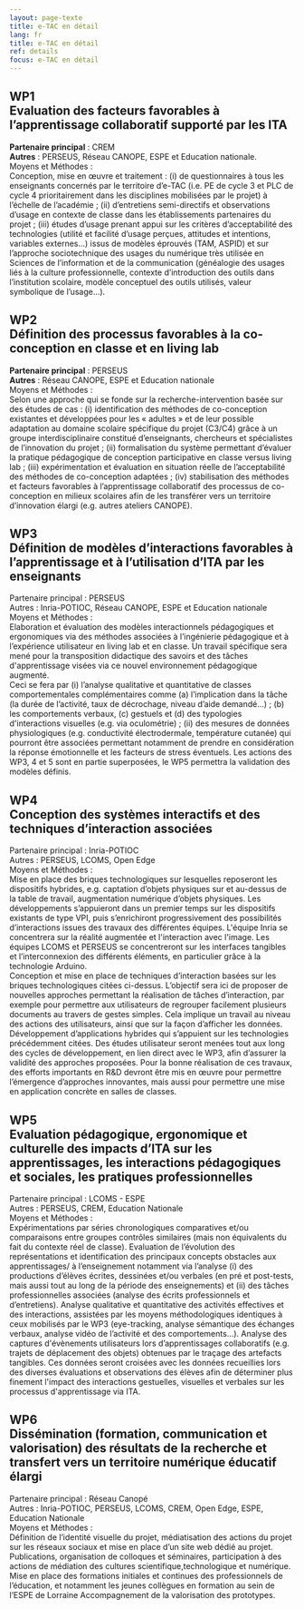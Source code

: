 ```yaml
---
layout: page-texte
title: e-TAC en détail
lang: fr
title: e-TAC en détail
ref: details
focus: e-TAC en détail
---
```


## WP1<br />Evaluation des facteurs favorables à l’apprentissage collaboratif supporté par les ITA 
**Partenaire principal** : CREM  
**Autres** : PERSEUS, Réseau CANOPE, ESPE et Education nationale.  
Moyens et Méthodes :  
Conception, mise en œuvre et traitement :
(i) de questionnaires à tous les enseignants concernés par le territoire d’e-TAC (i.e. PE de cycle 3 et PLC de cycle 4 prioritairement dans les disciplines mobilisées par le projet) à l’échelle de l’académie ; (ii) d’entretiens semi-directifs et observations d’usage en contexte de classe dans les établissements partenaires du projet ; (iii) études d’usage prenant appui sur les critères d’acceptabilité des technologies (utilité et facilité d’usage perçues, attitudes et intentions, variables externes...) issus de modèles éprouvés (TAM, ASPID) et sur l’approche sociotechnique des usages du numérique très utilisée en Sciences de l’information et de la communication (généalogie des usages liés à la culture professionnelle, contexte d’introduction des outils dans l’institution scolaire, modèle conceptuel des outils utilisés, valeur symbolique de l’usage...).

## WP2<br />Définition des processus favorables à la co-conception en classe et en living lab
**Partenaire principal** : PERSEUS  
**Autres** : Réseau CANOPE, ESPE et Education nationale  
Moyens et Méthodes :  
Selon une approche qui se fonde sur la recherche-intervention basée sur des études de cas : (i) identification des méthodes de co-conception existantes et développées pour les « adultes » et de leur possible adaptation au domaine scolaire spécifique du projet (C3/C4) grâce à un groupe interdisciplinaire constitué d’enseignants, chercheurs et spécialistes de l’innovation du projet ; (ii) formalisation du système permettant d’évaluer la pratique pédagogique de conception participative en classe versus living lab ; (iii) expérimentation et évaluation en situation réelle de l’acceptabilité des méthodes de co-conception adaptées ; (iv) stabilisation des méthodes et facteurs favorables à l’apprentissage collaboratif des processus de co-conception en milieux scolaires afin de les transférer vers un territoire d’innovation élargi (e.g. autres ateliers CANOPE).


## WP3<br />Définition de modèles d’interactions favorables à l’apprentissage et à l’utilisation d’ITA par les enseignants  
Partenaire principal :  PERSEUS  
Autres :  Inria-POTIOC, Réseau CANOPE, ESPE et Education nationale  
Moyens et Méthodes :  
Elaboration et évaluation des modèles interactionnels pédagogiques et ergonomiques via des méthodes associées à l’ingénierie pédagogique et à l’expérience utilisateur en living lab et en classe. Un travail spécifique sera mené pour la transposition didactique des savoirs et des tâches d'apprentissage visées via ce nouvel environnement pédagogique augmenté.  
Ceci se fera par (i) l’analyse qualitative et quantitative de classes comportementales complémentaires comme (a) l’implication dans la tâche (la durée de l’activité, taux de décrochage, niveau d’aide demandé...) ; (b) les comportements verbaux, (c) gestuels et (d) des typologies d'interactions visuelles (e.g. via oculométrie) ; (ii) des mesures de données physiologiques (e.g. conductivité électrodermale, température cutanée) qui pourront être associées permettant notamment de prendre en considération la réponse émotionnelle et les facteurs de stress éventuels.
Les actions des WP3, 4 et 5 sont en partie superposées, le WP5 permettra la validation des modèles définis.


## WP4<br />Conception des systèmes interactifs et des techniques d’interaction associées
Partenaire principal :  Inria-POTIOC  
Autres :  PERSEUS, LCOMS, Open Edge  
Moyens et Méthodes :  
Mise en place des briques technologiques sur lesquelles reposeront les dispositifs hybrides, e.g. captation d’objets physiques sur et au-dessus de la table de travail, augmentation numérique d’objets physiques. Les développements s’appuieront dans un premier temps sur les dispositifs existants de type VPI, puis s’enrichiront
progressivement des possibilités d’interactions issues des travaux des différentes équipes. L'équipe Inria se concentrera sur la réalité augmentée et l'interaction avec l'image. Les équipes LCOMS et PERSEUS se concentreront sur les interfaces tangibles et l’interconnexion des différents éléments, en particulier grâce à la technologie Arduino.  
Conception et mise en place de techniques d’interaction basées sur les briques technologiques citées ci-dessus. L’objectif sera ici de proposer de nouvelles approches permettant la réalisation de tâches d’interaction, par exemple pour permettre aux utilisateurs de regrouper facilement plusieurs documents au travers de gestes simples. Cela implique un travail au niveau des actions des utilisateurs, ainsi que sur la façon d’afficher les données.
Développement d’applications hybrides qui s’appuient sur les technologies précédemment citées.
Des études utilisateur seront menées tout aux long des cycles de développement, en lien direct avec le WP3, afin d’assurer la validité des approches proposées. Pour la bonne réalisation de ces travaux, des efforts importants en R&D devront être mis en œuvre pour permettre l’émergence d’approches innovantes, mais aussi pour permettre une mise en application concrète en salles de classes.


## WP5<br />Evaluation pédagogique, ergonomique et culturelle des impacts d’ITA sur les apprentissages, les interactions pédagogiques et sociales, les pratiques professionnelles  
Partenaire principal : LCOMS - ESPE  
Autres : PERSEUS, CREM, Education Nationale  
Moyens et Méthodes :  
Expérimentations par séries chronologiques comparatives et/ou comparaisons entre groupes contrôles similaires (mais non équivalents du fait du contexte réel de classe).
Evaluation de l’évolution des représentations et identification des principaux concepts obstacles aux apprentissages/ à l’enseignement notamment via l’analyse (i) des productions d’élèves écrites, dessinées et/ou verbales (en pré et post-tests, mais aussi tout au long de la période des enseignements) et (ii) des tâches professionnelles associées (analyse des écrits professionnels et d’entretiens).
Analyse qualitative et quantitative des activités effectives et des interactions, assistées par les moyens méthodologiques identiques à ceux mobilisés par le WP3 (eye-tracking, analyse sémantique des échanges verbaux, analyse vidéo de l’activité et des comportements...).
Analyse des captures d'évènements utilisateurs lors d’apprentissages collaboratifs (e.g. trajets de déplacement des objets) obtenues par le traçage des artefacts tangibles. Ces données seront croisées avec les données recueillies lors des diverses évaluations et observations des élèves afin de déterminer plus finement l'impact des interactions gestuelles, visuelles et verbales sur les processus d'apprentissage via ITA.


## WP6<br />Dissémination (formation, communication et valorisation) des résultats de la recherche et transfert vers un territoire numérique éducatif élargi
Partenaire principal : Réseau Canopé   
Autres : Inria-POTIOC, PERSEUS, LCOMS, CREM, Open Edge, ESPE, Education Nationale  
Moyens et Méthodes : 
<br>Définition de l’identité visuelle du projet, médiatisation des actions du projet sur les réseaux sociaux et mise en place d’un site web dédié au projet.
Publications, organisation de colloques et séminaires, participation à des actions de médiation des cultures scientifique,technologique et numérique.
Mise en place des formations initiales et continues des professionnels de l’éducation, et notamment les jeunes collègues en formation au sein de l’ESPE de Lorraine
Accompagnement de la valorisation des prototypes.